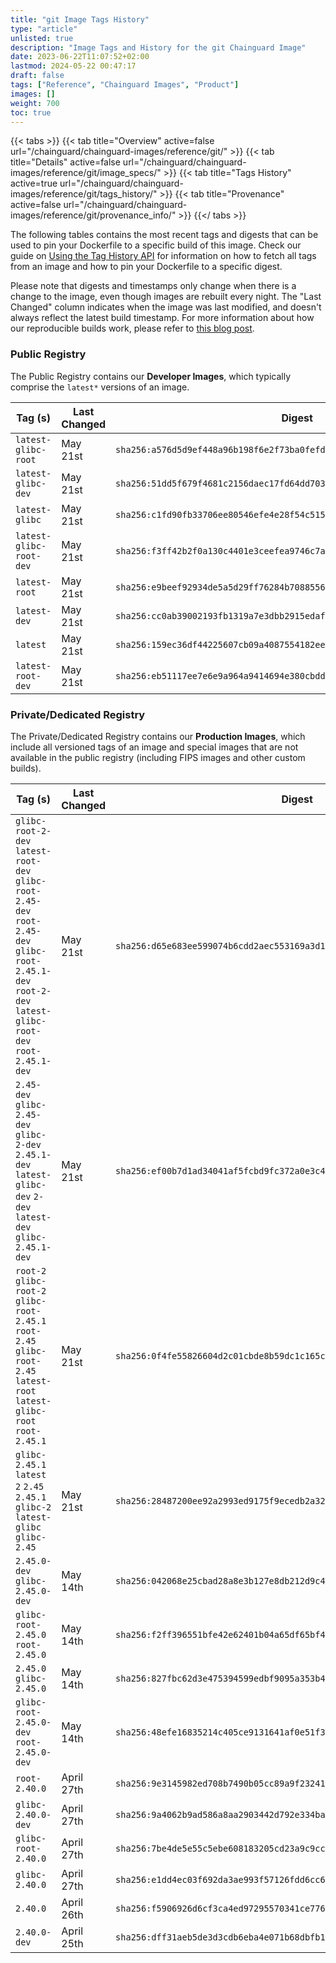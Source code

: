 ```yaml
---
title: "git Image Tags History"
type: "article"
unlisted: true
description: "Image Tags and History for the git Chainguard Image"
date: 2023-06-22T11:07:52+02:00
lastmod: 2024-05-22 00:47:17
draft: false
tags: ["Reference", "Chainguard Images", "Product"]
images: []
weight: 700
toc: true
---
```


{{< tabs >}}
{{< tab title="Overview" active=false url="/chainguard/chainguard-images/reference/git/" >}}
{{< tab title="Details" active=false url="/chainguard/chainguard-images/reference/git/image_specs/" >}}
{{< tab title="Tags History" active=true url="/chainguard/chainguard-images/reference/git/tags_history/" >}}
{{< tab title="Provenance" active=false url="/chainguard/chainguard-images/reference/git/provenance_info/" >}}
{{</ tabs >}}

The following tables contains the most recent tags and digests that can be used to pin your Dockerfile to a specific build of this image. Check our guide on [Using the Tag History API](/chainguard/chainguard-images/using-the-tag-history-api/) for information on how to fetch all tags from an image and how to pin your Dockerfile to a specific digest.

Please note that digests and timestamps only change when there is a change to the image, even though images are rebuilt every night. The "Last Changed" column indicates when the image was last modified, and doesn't always reflect the latest build timestamp. For more information about how our reproducible builds work, please refer to [this blog post](https://www.chainguard.dev/unchained/reproducing-chainguards-reproducible-image-builds).

### Public Registry
The Public Registry contains our **Developer Images**, which typically comprise the `latest*` versions of an image.

| Tag (s)                  | Last Changed | Digest                                                                    |
|--------------------------|--------------|---------------------------------------------------------------------------|
|  `latest-glibc-root`     | May 21st     | `sha256:a576d5d9ef448a96b198f6e2f73ba0fefd04fffac5f3bc9b0b6bebd685cb5cfc` |
|  `latest-glibc-dev`      | May 21st     | `sha256:51dd5f679f4681c2156daec17fd64dd703db07a2be607c82a17a46d640c02383` |
|  `latest-glibc`          | May 21st     | `sha256:c1fd90fb33706ee80546efe4e28f54c515a4046fbfd73dacda9119d1f3fec20d` |
|  `latest-glibc-root-dev` | May 21st     | `sha256:f3ff42b2f0a130c4401e3ceefea9746c7a01d52dfb8ef68000169a49d40f6030` |
|  `latest-root`           | May 21st     | `sha256:e9beef92934de5a5d29ff76284b7088556e11f0f1f5e464473c1ad654e4659a8` |
|  `latest-dev`            | May 21st     | `sha256:cc0ab39002193fb1319a7e3dbb2915edafd91dd1e4b6fea6325420d307046475` |
|  `latest`                | May 21st     | `sha256:159ec36df44225607cb09a4087554182eead5505723661f1ef9cad48c8d453b5` |
|  `latest-root-dev`       | May 21st     | `sha256:eb51117ee7e6e9a964a9414694e380cbdd9d6e4fbfd1b0cdbb855e4c507402ef` |


### Private/Dedicated Registry
The Private/Dedicated Registry contains our **Production Images**, which include all versioned tags of an image and special images that are not available in the public registry (including FIPS images and other custom builds).

| Tag (s)                                                                                                                                                    | Last Changed | Digest                                                                    |
|------------------------------------------------------------------------------------------------------------------------------------------------------------|--------------|---------------------------------------------------------------------------|
|  `glibc-root-2-dev` `latest-root-dev` `glibc-root-2.45-dev` `root-2.45-dev` `glibc-root-2.45.1-dev` `root-2-dev` `latest-glibc-root-dev` `root-2.45.1-dev` | May 21st     | `sha256:d65e683ee599074b6cdd2aec553169a3d1b0cc3b98f11e133c488327612d019f` |
|  `2.45-dev` `glibc-2.45-dev` `glibc-2-dev` `2.45.1-dev` `latest-glibc-dev` `2-dev` `latest-dev` `glibc-2.45.1-dev`                                         | May 21st     | `sha256:ef00b7d1ad34041af5fcbd9fc372a0e3c4e56f143593c3fa35fdd28f0ce7bdfa` |
|  `root-2` `glibc-root-2` `glibc-root-2.45.1` `root-2.45` `glibc-root-2.45` `latest-root` `latest-glibc-root` `root-2.45.1`                                 | May 21st     | `sha256:0f4fe55826604d2c01cbde8b59dc1c165c1c9000b37d57ccd69c55dcd196c44f` |
|  `glibc-2.45.1` `latest` `2` `2.45` `2.45.1` `glibc-2` `latest-glibc` `glibc-2.45`                                                                         | May 21st     | `sha256:28487200ee92a2993ed9175f9ecedb2a328eb7b08443909b08e412ef194a5f5b` |
|  `2.45.0-dev` `glibc-2.45.0-dev`                                                                                                                           | May 14th     | `sha256:042068e25cbad28a8e3b127e8db212d9c4fa1aa5cc84751c262b3c83006cd1b2` |
|  `glibc-root-2.45.0` `root-2.45.0`                                                                                                                         | May 14th     | `sha256:f2ff396551bfe42e62401b04a65df65bf43f04d3aff283d0c42454d97d70d7d8` |
|  `2.45.0` `glibc-2.45.0`                                                                                                                                   | May 14th     | `sha256:827fbc62d3e475394599edbf9095a353b4ec964a64797b62b143ef100a464027` |
|  `glibc-root-2.45.0-dev` `root-2.45.0-dev`                                                                                                                 | May 14th     | `sha256:48efe16835214c405ce9131641af0e51f342d50b5e98f05dff415afb65ceb469` |
|  `root-2.40.0`                                                                                                                                             | April 27th   | `sha256:9e3145982ed708b7490b05cc89a9f232412718c035f56915e7481fe508533d3e` |
|  `glibc-2.40.0-dev`                                                                                                                                        | April 27th   | `sha256:9a4062b9ad586a8aa2903442d792e334ba808cfa230acd6da1cf29fc0264e696` |
|  `glibc-root-2.40.0`                                                                                                                                       | April 27th   | `sha256:7be4de5e55c5ebe608183205cd23a9c9cc4df8df4d681971fb5a3c2de73a4f84` |
|  `glibc-2.40.0`                                                                                                                                            | April 27th   | `sha256:e1dd4ec03f692da3ae993f57126fdd6cc600daa7af01291369fd3eebc86521f7` |
|  `2.40.0`                                                                                                                                                  | April 26th   | `sha256:f5906926d6cf3ca4ed97295570341ce776674716e70b6783c87e59f278bf5cbf` |
|  `2.40.0-dev`                                                                                                                                              | April 25th   | `sha256:dff31aeb5de3d3cdb6eba4e071b68dbfb1d8616864add22b616dca7b4a4165bc` |

